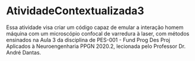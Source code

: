 # AtividadeContextualizada3

Essa atividade visa criar um código capaz de emular a interação homem máquina com um microscópio confocal de varredura à laser, com métodos ensinados na Aula 3 da disciplina de PES-001 - Fund Prog Des Proj Aplicados à Neuroengenharia PPGN 2020.2, lecionada pelo Professor Dr. André Dantas.
